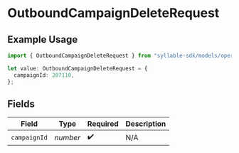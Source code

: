 # OutboundCampaignDeleteRequest

## Example Usage

```typescript
import { OutboundCampaignDeleteRequest } from "syllable-sdk/models/operations";

let value: OutboundCampaignDeleteRequest = {
  campaignId: 207110,
};
```

## Fields

| Field              | Type               | Required           | Description        |
| ------------------ | ------------------ | ------------------ | ------------------ |
| `campaignId`       | *number*           | :heavy_check_mark: | N/A                |